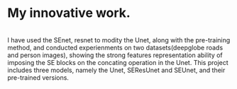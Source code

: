 <h1>My innovative work. </h1> <br>
I have used the SEnet, resnet to modity the Unet, along with the pre-training method, and conducted experienments on two datasets(deepglobe roads and person images), showing the strong features representation ability of imposing the SE blocks on the concating operation in the Unet. This project includes three models, namely the Unet, SEResUnet and SEUnet, and their pre-trained versions.

